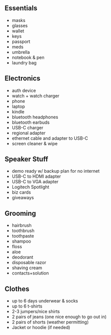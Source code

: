 ## Essentials
- masks
- glasses
- wallet
- keys
- passport
- meds
- umbrella
- notebook & pen
- laundry bag

## Electronics
- auth device
- watch + watch charger
- phone
- laptop
- kindle
- bluetooth headphones
- bluetooth earbuds
- USB-C charger
- regional adapter
- ethernet cable and adapter to USB-C
- screen cleaner & wipe

## Speaker Stuff
- demo ready w/ backup plan for no internet
- USB-C to HDMI adapter
- USB-C to VGA adapter
- Logitech Spotlight
- biz cards
- giveaways

## Grooming
- hairbrush
- toothbrush
- toothpaste
- shampoo
- floss
- aloe
- deodorant
- disposable razor
- shaving cream
- contacts+solution

## Clothes
- up to 6 days underwear & socks
- up to 6 t-shirts
- 2-3 jumpers/nice shirts
- 2 pairs of jeans (one nice enough to go out in)
- 2 pairs of shorts (weather permitting)
- Jacket or hoodie (if needed)
